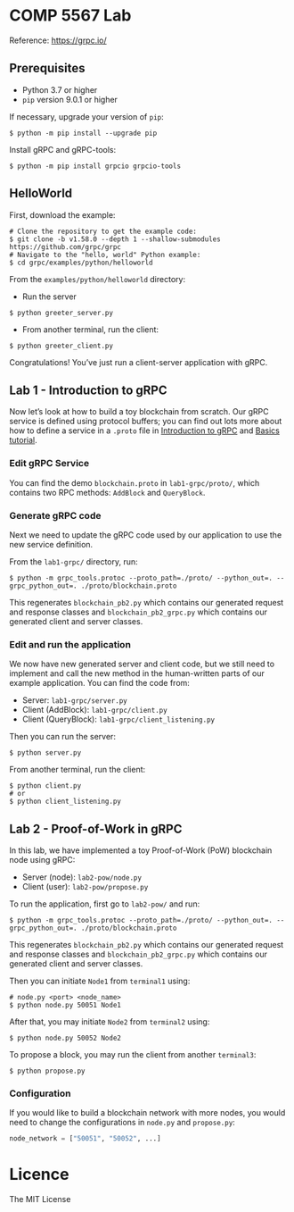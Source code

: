 # COMP 5567 Lab

Reference: https://grpc.io/



## Prerequisites

- Python 3.7 or higher
- `pip` version 9.0.1 or higher

If necessary, upgrade your version of `pip`:

```shell
$ python -m pip install --upgrade pip
```

Install gRPC and gRPC-tools:

```shell
$ python -m pip install grpcio grpcio-tools
```



## HelloWorld

First, download the example:

```shell
# Clone the repository to get the example code:
$ git clone -b v1.58.0 --depth 1 --shallow-submodules https://github.com/grpc/grpc
# Navigate to the "hello, world" Python example:
$ cd grpc/examples/python/helloworld
```

From the `examples/python/helloworld` directory:

- Run the server

```shell
$ python greeter_server.py
```

- From another terminal, run the client:

```shell
$ python greeter_client.py
```

Congratulations! You’ve just run a client-server application with gRPC.



## Lab 1 - Introduction to gRPC

Now let’s look at how to build a toy blockchain from scratch. Our gRPC service is defined using protocol buffers; you can find out lots more about how to define a service in a `.proto` file in [Introduction to gRPC](https://grpc.io/docs/what-is-grpc/introduction/) and [Basics tutorial](https://grpc.io/docs/languages/python/basics/).

### Edit gRPC Service

You can find the demo `blockchain.proto` in `lab1-grpc/proto/`, which contains two RPC methods: `AddBlock` and `QueryBlock`.

### Generate gRPC code

Next we need to update the gRPC code used by our application to use the new service definition.

From the `lab1-grpc/` directory, run:

```shell
$ python -m grpc_tools.protoc --proto_path=./proto/ --python_out=. --grpc_python_out=. ./proto/blockchain.proto
```

This regenerates `blockchain_pb2.py` which contains our generated request and response classes and `blockchain_pb2_grpc.py` which contains our generated client and server classes.

### Edit and run the application

We now have new generated server and client code, but we still need to implement and call the new method in the human-written parts of our example application. You can find the code from:

- Server: `lab1-grpc/server.py`
- Client (AddBlock): `lab1-grpc/client.py`
- Client (QueryBlock): `lab1-grpc/client_listening.py`

Then you can run the server:

```shell
$ python server.py
```

From another terminal, run the client:

```shell
$ python client.py
# or
$ python client_listening.py
```



## Lab 2 - Proof-of-Work in gRPC

In this lab, we have implemented a toy Proof-of-Work (PoW) blockchain node using gRPC:

- Server (node): `lab2-pow/node.py`
- Client (user): `lab2-pow/propose.py`

To run the application, first go to `lab2-pow/` and run:

```shell
$ python -m grpc_tools.protoc --proto_path=./proto/ --python_out=. --grpc_python_out=. ./proto/blockchain.proto
```

This regenerates `blockchain_pb2.py` which contains our generated request and response classes and `blockchain_pb2_grpc.py` which contains our generated client and server classes.

Then you can initiate `Node1` from `terminal1` using:

```shell
# node.py <port> <node_name>
$ python node.py 50051 Node1
```

After that, you may initiate `Node2` from `terminal2` using:

```shell
$ python node.py 50052 Node2
```

To propose a block, you may run the client from another `terminal3`:

```shell
$ python propose.py
```

### Configuration

If you would like to build a blockchain network with more nodes, you would need to change the configurations in `node.py` and `propose.py`:

```python
node_network = ["50051", "50052", ...]
```



# Licence

The MIT License